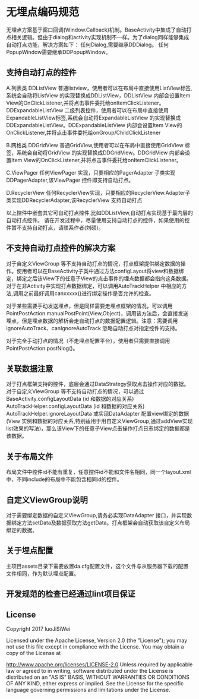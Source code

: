 # 无埋点编码规范
无埋点方案基于窗口回调(Window.Callback)机制。BaseActivity中集成了自动打点相关逻辑。但由于dialog和activity实现机制不一样。为了dialog同样能够集成自动打点功能，解决方案如下：
任何Dialog,需要继承DDDialog。
任何PopupWindow需要继承DDPopupWindow。

## 支持自动打点的控件
A.列表类
DDListView 普通listview，使用者可以在布局中直接使用ListView标签,系统会自动将ListView 的实现替换成DDListView，DDListView 内部会设置Item View的OnClickListener,并将点击事件委托给onItemClickListener。
DDExpandableListView 二级列表控件，使用者可以在布局中直接使用ExpandableListView标签,系统会自动将ExpandableListView 的实现替换成DDExpandableListView。DDExpandableListView 内部会设置Item View的OnClickListener,并将点击事件委托给onGroup/ChildClickListener

B.网格类
DDGridView 普通GridView,使用者可以在布局中直接使用GridView 标签，系统会自动将GridView 的实现替换成DDGridView。DDGridView 内部会设置Item View的OnClickListener,并将点击事件委托给onItemClickListener。

C.ViewPager
任何ViewPager 实现，只要相应的PagerAdapter 子类实现DDPagerAdapter,该ViewPager 控件即支持自动打点。

D.RecyclerView
任何RecyclerView实现，只要相应的RecyclerView.Adapter子类实现DDRecyclerAdapter,该RecyclerView 支持自动打点

以上控件中嵌套其它可自动打点控件,比如DDListView,自动打点实现基于最内层的自动打点控件。
请在开发过程中，尽量使用支持自动打点的控件，如果使用的控件暂不支持自动打点，请联系作者(刘硕)。

## 不支持自动打点控件的解决方案
对于自定义ViewGroup 等不支持自动打点的情况，打点框架提供绑定数据的操作。使用者可以在BaseActivity子类中通过方法configLayout将view和数据绑定，绑定之后该View下的任意子View的点击事件的埋点数据都会指向这条数据。对于在非Activity中实现打点数据绑定，可以调用AutoTrackHelper 中相应的方法,调用之前最好调用canxxxxx()进行绑定操作是否允许的检查。

对于某些需要手动发送埋点，但是同样需要走埋点框架的情况，可以调用PointPostAction.manualPostPoint(View,Object)，调用该方法后，会直接发送埋点，但是埋点数据的解析会走自动打点的数据配置逻辑。注意：需要调用ignoreAutoTrack、canIgnoreAutoTrack 忽略自动打点对指定控件的支持。

对于完全手动打点的情况（不走埋点配置平台），使用者只需要直接调用 PointPostAction.postNlog()。

## 关联数据注意
对于打点框架支持的控件，底层会通过DataStrategy获取点击操作对应的数据。对于自定义ViewGroup 等不支持自动打点的情况，可以通过
BaseActivity.configLayoutData (id 和数据的对应关系)
AutoTrackHelper.configLayoutData (id 和数据的对应关系)
AutoTrackHelper.ignoreLayoutData
或实现DataAdapter 配置view绑定的数据 (View 实例和数据的对应关系,特别适用于用自定义ViewGroup,通过addView实现list效果的写法)，那么该View下的任意子View点击操作打点日志绑定的数据都是该数据。

## 关于布局文件
布局文件中控件id不能有重复，任意控件id不能和文件名相同，同一个layout.xml中，不同include的布局中不能包含相同id的控件。

## 自定义ViewGroup说明
对于需要绑定数据的自定义ViewGroup,请务必实现DataAdapter 接口，并实现数据绑定方法setData及数据获取方法getData。打点框架会自动获取该自定义布局绑定的数据。

## 关于埋点配置
主项目assets目录下需要放置da.cfg配置文件，这个文件与从服务器下载的配置文件相同，作为默认埋点配置。

## 开发规范的检查已经通过lint项目保证

## License

  Copyright 2017  luoJiSiWei

Licensed under the Apache License, Version 2.0 (the "License"); you may not use this file except in compliance with the License. You may obtain a copy of the License at

   http://www.apache.org/licenses/LICENSE-2.0
Unless required by applicable law or agreed to in writing, software distributed under the License is distributed on an "AS IS" BASIS, WITHOUT WARRANTIES OR CONDITIONS OF ANY KIND, either express or implied. See the License for the specific language governing permissions and limitations under the License.
